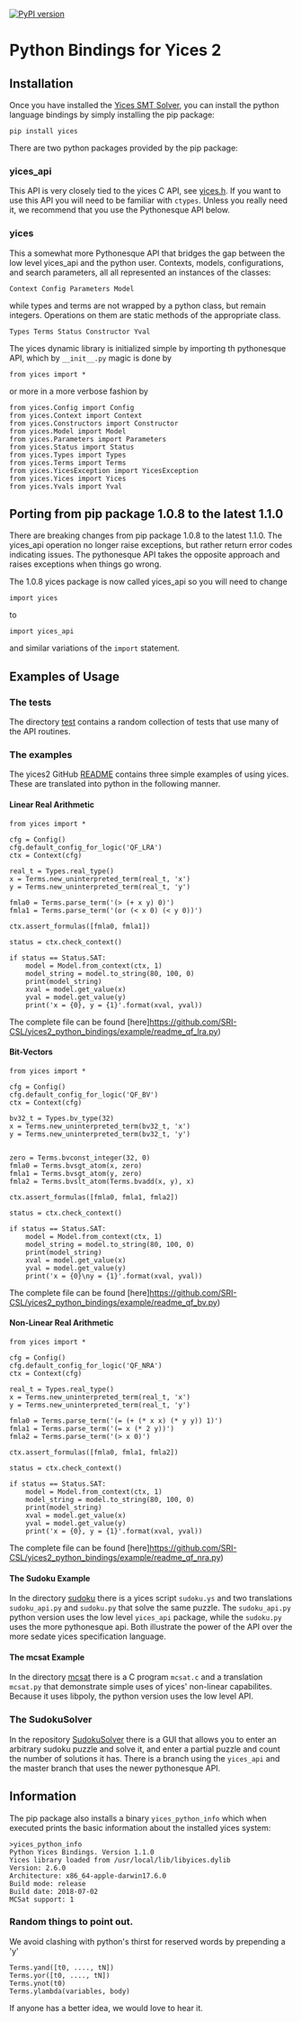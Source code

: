 [![PyPI version](https://badge.fury.io/py/yices.svg)](https://badge.fury.io/py/yices)

#  Python Bindings for Yices 2

## Installation

Once you have installed the [Yices SMT Solver](http://yices.csl.sri.com/), you can install
the python language bindings by simply installing the pip package:
```
pip install yices
```

There are two python packages provided by the pip package:

### yices_api

This API is very closely tied to the yices C API, see [yices.h](https://github.com/SRI-CSL/yices2/blob/master/src/include/yices.h).
If you want to use this API you will need to be familiar with `ctypes`.  Unless you really need it, we recommend that you use the
Pythonesque API below.


### yices

This a somewhat more Pythonesque API that bridges the gap between the low level yices_api and the python user.
Contexts, models, configurations, and search parameters, all all represented an instances of the classes:
```
Context Config Parameters Model
```
while types and terms are not wrapped by a python class, but remain integers. Operations on them are
static methods of the appropriate class.
```
Types Terms Status Constructor Yval
```
The yices dynamic library is initialized simple by importing th pythonesque API, which by `__init__.py`
magic is done by
```
from yices import *
```
or more in a more verbose fashion by
```
from yices.Config import Config
from yices.Context import Context
from yices.Constructors import Constructor
from yices.Model import Model
from yices.Parameters import Parameters
from yices.Status import Status
from yices.Types import Types
from yices.Terms import Terms
from yices.YicesException import YicesException
from yices.Yices import Yices
from yices.Yvals import Yval
```

## Porting from pip package 1.0.8 to the latest 1.1.0

There are breaking changes from pip package 1.0.8 to the latest 1.1.0.
The yices_api operation no longer raise exceptions, but rather return error codes
indicating issues. The pythonesque API takes the opposite approach and raises
exceptions when things go wrong.

The 1.0.8 yices package is now called yices_api so you will need to change

```
import yices
```

to

```
import yices_api
```
and similar variations of the `import` statement.

## Examples of Usage

### The tests

The directory [test](https://github.com/SRI-CSL/yices2/tree/master/src/bindings/python/test) contains a random collection
of tests that use many of the API routines.

### The examples

The yices2 GitHub [README](https://github.com/SRI-CSL/yices2/tree/master/README.md) contains three simple examples of using
yices. These are translated into python in the following manner.

#### Linear Real Arithmetic

```
from yices import *

cfg = Config()
cfg.default_config_for_logic('QF_LRA')
ctx = Context(cfg)

real_t = Types.real_type()
x = Terms.new_uninterpreted_term(real_t, 'x')
y = Terms.new_uninterpreted_term(real_t, 'y')

fmla0 = Terms.parse_term('(> (+ x y) 0)')
fmla1 = Terms.parse_term('(or (< x 0) (< y 0))')

ctx.assert_formulas([fmla0, fmla1])

status = ctx.check_context()

if status == Status.SAT:
    model = Model.from_context(ctx, 1)
    model_string = model.to_string(80, 100, 0)
    print(model_string)
    xval = model.get_value(x)
    yval = model.get_value(y)
    print('x = {0}, y = {1}'.format(xval, yval))
```
The complete file can be found [here]https://github.com/SRI-CSL/yices2_python_bindings/example/readme_qf_lra.py)

#### Bit-Vectors

```
from yices import *

cfg = Config()
cfg.default_config_for_logic('QF_BV')
ctx = Context(cfg)

bv32_t = Types.bv_type(32)
x = Terms.new_uninterpreted_term(bv32_t, 'x')
y = Terms.new_uninterpreted_term(bv32_t, 'y')


zero = Terms.bvconst_integer(32, 0)
fmla0 = Terms.bvsgt_atom(x, zero)
fmla1 = Terms.bvsgt_atom(y, zero)
fmla2 = Terms.bvslt_atom(Terms.bvadd(x, y), x)

ctx.assert_formulas([fmla0, fmla1, fmla2])

status = ctx.check_context()

if status == Status.SAT:
    model = Model.from_context(ctx, 1)
    model_string = model.to_string(80, 100, 0)
    print(model_string)
    xval = model.get_value(x)
    yval = model.get_value(y)
    print('x = {0}\ny = {1}'.format(xval, yval))

```
The complete file can be found [here]https://github.com/SRI-CSL/yices2_python_bindings/example/readme_qf_bv.py)

#### Non-Linear Real Arithmetic

```
from yices import *

cfg = Config()
cfg.default_config_for_logic('QF_NRA')
ctx = Context(cfg)

real_t = Types.real_type()
x = Terms.new_uninterpreted_term(real_t, 'x')
y = Terms.new_uninterpreted_term(real_t, 'y')

fmla0 = Terms.parse_term('(= (+ (* x x) (* y y)) 1)')
fmla1 = Terms.parse_term('(= x (* 2 y))')
fmla2 = Terms.parse_term('(> x 0)')

ctx.assert_formulas([fmla0, fmla1, fmla2])

status = ctx.check_context()

if status == Status.SAT:
    model = Model.from_context(ctx, 1)
    model_string = model.to_string(80, 100, 0)
    print(model_string)
    xval = model.get_value(x)
    yval = model.get_value(y)
    print('x = {0}, y = {1}'.format(xval, yval))
```
The complete file can be found [here]https://github.com/SRI-CSL/yices2_python_bindings/example/readme_qf_nra.py)



#### The Sudoku Example

In the directory [sudoku](https://github.com/SRI-CSL/yices2/tree/master/src/bindings/python/examples/sudoku) there is a
yices script `sudoku.ys` and two translations `sudoku_api.py` and `sudoku.py` that solve the same puzzle. The `sudoku_api.py`  python version
uses the low level `yices_api` package, while the `sudoku.py` uses the more pythonesque api. Both
illustrate the power of the API over the more sedate yices specification language.

#### The mcsat Example

In the directory [mcsat](https://github.com/SRI-CSL/yices2/tree/master/src/bindings/python/examples/mcsat) there is a
C program `mcsat.c` and a translation `mcsat.py` that demonstrate simple uses of yices' non-linear capabilites. Because
it uses libpoly, the python version uses the low level API.


### The SudokuSolver

In the repository [SudokuSolver](https://github.com/SRI-CSL/SudokuSolver) there is a GUI that allows you to
enter an arbitrary sudoku puzzle and solve it, and enter a partial puzzle and count the number of solutions it has.
There is a branch using the `yices_api` and the master branch that uses the newer pythonesque API.


## Information

The pip package also installs a binary `yices_python_info` which when executed prints the basic information about the installed
yices system:

```
>yices_python_info
Python Yices Bindings. Version 1.1.0
Yices library loaded from /usr/local/lib/libyices.dylib
Version: 2.6.0
Architecture: x86_64-apple-darwin17.6.0
Build mode: release
Build date: 2018-07-02
MCSat support: 1
```



### Random things to point out.

We avoid clashing with
python's thirst for reserved words by prepending a 'y'
```
Terms.yand([t0, ...., tN])
Terms.yor([t0, ...., tN])
Terms.ynot(t0)
Terms.ylambda(variables, body)
```
If anyone has a better idea, we would love to hear it.